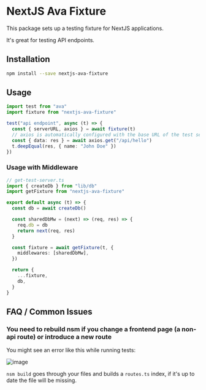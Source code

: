 # NextJS Ava Fixture

This package sets up a testing fixture for NextJS applications.

It's great for testing API endpoints.

## Installation

```sh
npm install --save nextjs-ava-fixture
```

## Usage

```ts
import test from "ava"
import fixture from "nextjs-ava-fixture"

test("api endpoint", async (t) => {
  const { serverURL, axios } = await fixture(t)
  // axios is automatically configured with the base URL of the test server
  const { data: res } = await axios.get("/api/hello")
  t.deepEqual(res, { name: "John Doe" })
})
```

### Usage with Middleware

```ts
// get-test-server.ts
import { createDb } from "lib/db"
import getFixture from "nextjs-ava-fixture"

export default async (t) => {
  const db = await createDb()

  const sharedDbMw = (next) => (req, res) => {
    req.db = db
    return next(req, res)
  }

  const fixture = await getFixture(t, {
    middlewares: [sharedDbMw],
  })

  return {
    ...fixture,
    db,
  }
}
```

## FAQ / Common Issues

### You need to rebuild nsm if you change a frontend page (a non-api route) or introduce a new route

You might see an error like this while running tests:

![image](https://user-images.githubusercontent.com/1910070/148661231-bfb12f6e-5a1c-4a3c-bff9-5d3d818656e0.png)

`nsm build` goes through your files and builds a `routes.ts` index, if it's up to date the file will be missing.
